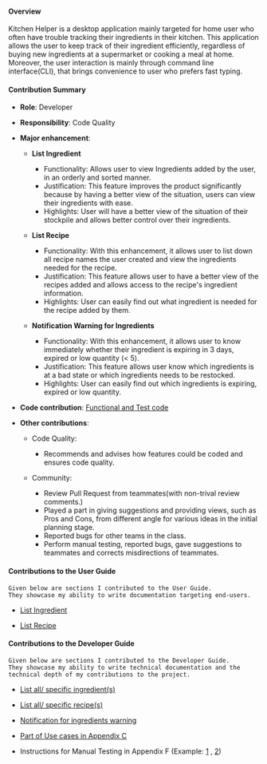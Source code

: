 #### Overview 
Kitchen Helper is a desktop application mainly targeted for home user who often have trouble tracking their ingredients in their kitchen. This application allows the user to keep track of their ingredient efficiently, regardless of buying new ingredients at a supermarket or cooking a meal at home. Moreover, the user interaction is mainly through command line interface(CLI), that brings convenience to user who prefers fast typing.

#### Contribution Summary   

+ **Role**: Developer

+ **Responsibility**: Code Quality
 
+ **Major enhancement**:
   + **List Ingredient**
      + Functionality: Allows user to view Ingredients added by the user, in an orderly and sorted manner.
      + Justification: This feature improves the product significantly because by having a better view of the situation, users can view their ingredients with ease.
      + Highlights: User will have a better view of the situation of their stockpile and allows better control over their ingredients. 
      
   + **List Recipe**
      + Functionality: With this enhancement, it allows user to list down all recipe names the user created and view the ingredients needed for the recipe. 
      + Justification: This feature allows user to have a better view of the recipes added and allows access to the recipe's ingredient information. 
      + Highlights: User can easily find out what ingredient is needed for the recipe added by them.  
      
   + **Notification Warning for Ingredients**
      + Functionality: With this enhancement, it allows user to know immediately whether their ingredient is expiring in 3 days, expired or low quantity (< 5). 
      + Justification: This feature allows user know which ingredients is at a bad state or which ingredients needs to be restocked. 
      + Highlights: User can easily find out which ingredients is expiring, expired or low quantity. 

      
+ **Code contribution**: [Functional and Test code](https://nus-cs2113-ay1920s2.github.io/tp-dashboard/#search=jensonwee&sort=groupTitle&sortWithin=title&since=2020-03-01&timeframe=commit&mergegroup=false&groupSelect=groupByRepos&breakdown=false)

+ **Other contributions**:
   + Code Quality:
     + Recommends and advises how features could be coded and ensures code quality.
     
   + Community:
     + Review Pull Request from teammates(with non-trival review comments.)
     + Played a part in giving suggestions and providing views, such as Pros and Cons, from different angle for various ideas in the initial planning stage.
     + Reported bugs for other teams in the class.
     + Perform manual testing, reported bugs, gave suggestions to teammates and corrects misdirections of teammates.
       
#### Contributions to the User Guide
```
Given below are sections I contributed to the User Guide.   
They showcase my ability to write documentation targeting end-users.
```
+ [List Ingredient](https://ay1920s2-cs2113t-m16-2.github.io/tp/UserGuide#332-list-ingredient-listingredient) 

+ [List Recipe](https://ay1920s2-cs2113t-m16-2.github.io/tp/UserGuide#342-list-recipes-listrecipe)


#### Contributions to the Developer Guide

```
Given below are sections I contributed to the Developer Guide. 
They showcase my ability to write technical documentation and the technical depth of my contributions to the project.
```

+ [List all/ specific ingredient(s)](https://ay1920s2-cs2113t-m16-2.github.io/tp/DeveloperGuide#412-list-all-specific-ingredients)

+ [List all/ specific recipe(s)](https://ay1920s2-cs2113t-m16-2.github.io/tp/DeveloperGuide#422-list-all-specific-recipes)

+ [Notification for ingredients warning](https://ay1920s2-cs2113t-m16-2.github.io/tp/DeveloperGuide#415-notification-for-ingredients-warning)

+ [Part of Use cases in Appendix C](https://ay1920s2-cs2113t-m16-2.github.io/tp/DeveloperGuide#appendix-c-value-proposition---use-cases)

+ Instructions for Manual Testing in Appendix F (Example: [1](https://ay1920s2-cs2113t-m16-2.github.io/tp/DeveloperGuide#f3-list-ingredient)
, [2](https://ay1920s2-cs2113t-m16-2.github.io/tp/DeveloperGuide#f7-list-recipe))
